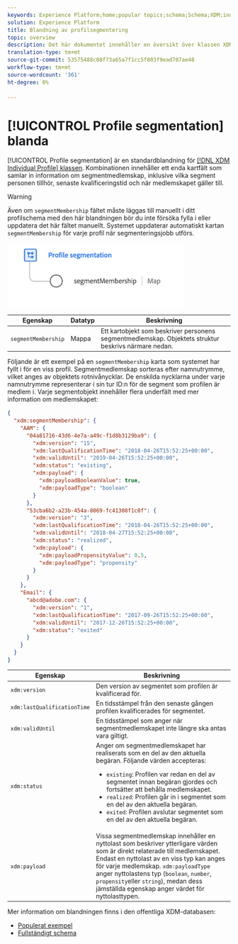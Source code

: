 ```yaml
---
keywords: Experience Platform;home;popular topics;schema;Schema;XDM;individual profile;fields;schemas;Schemas;segment;segmentMembership;segment membership;Schema design;map;Map;
solution: Experience Platform
title: Blandning av profilsegmentering
topic: overview
description: Det här dokumentet innehåller en översikt över klassen XDM Individual Profile.
translation-type: tm+mt
source-git-commit: 53575488c08f73a65a7f1cc5f803f9ead707ae48
workflow-type: tm+mt
source-wordcount: '361'
ht-degree: 0%

---
```



# [!UICONTROL Profile segmentation] blanda

[!UICONTROL Profile segmentation] är en standardblandning för [[!DNL XDM Individual Profile] klassen](../../classes/individual-profile.md). Kombinationen innehåller ett enda kartfält som samlar in information om segmentmedlemskap, inklusive vilka segment personen tillhör, senaste kvalificeringstid och när medlemskapet gäller till.

>[!WARNING]
>
>Även om `segmentMembership` fältet måste läggas till manuellt i ditt profilschema med den här blandningen bör du inte försöka fylla i eller uppdatera det här fältet manuellt. Systemet uppdaterar automatiskt kartan `segmentMembership` för varje profil när segmenteringsjobb utförs.

<img src="../../images/data-types/profile-segmentation.png" width="400" /><br />

| Egenskap | Datatyp | Beskrivning |
| --- | --- | --- |
| `segmentMembership` | Mappa | Ett kartobjekt som beskriver personens segmentmedlemskap. Objektets struktur beskrivs närmare nedan. |

Följande är ett exempel på en `segmentMembership` karta som systemet har fyllt i för en viss profil. Segmentmedlemskap sorteras efter namnutrymme, vilket anges av objektets rotnivånycklar. De enskilda nycklarna under varje namnutrymme representerar i sin tur ID:n för de segment som profilen är medlem i. Varje segmentobjekt innehåller flera underfält med mer information om medlemskapet:

```json
{
  "xdm:segmentMembership": {
    "AAM": {
      "04a81716-43d6-4e7a-a49c-f1d8b3129ba9": {
        "xdm:version": "15",
        "xdm:lastQualificationTime": "2018-04-26T15:52:25+00:00",
        "xdm:validUntil": "2019-04-26T15:52:25+00:00",
        "xdm:status": "existing",
        "xdm:payload": {
          "xdm:payloadBooleanValue": true,
          "xdm:payloadType": "boolean"
        }
      },
      "53cba6b2-a23b-454a-8069-fc41308f1c0f": {
        "xdm:version": "3",
        "xdm:lastQualificationTime": "2018-04-26T15:52:25+00:00",
        "xdm:validUntil": "2018-04-27T15:52:25+00:00",
        "xdm:status": "realized",
        "xdm:payload": {
          "xdm:payloadPropensityValue": 0.5,
          "xdm:payloadType": "propensity"
        }
      }
    },
    "Email": {
      "abcd@adobe.com": {
        "xdm:version": "1",
        "xdm:lastQualificationTime": "2017-09-26T15:52:25+00:00",
        "xdm:validUntil": "2017-12-26T15:52:25+00:00",
        "xdm:status": "exited"
      }
    }
  }
}
```

| Egenskap | Beskrivning |
| --- | --- |
| `xdm:version` | Den version av segmentet som profilen är kvalificerad för. |
| `xdm:lastQualificationTime` | En tidsstämpel från den senaste gången profilen kvalificerades för segmentet. |
| `xdm:validUntil` | En tidsstämpel som anger när segmentmedlemskapet inte längre ska antas vara giltigt. |
| `xdm:status` | Anger om segmentmedlemskapet har realiserats som en del av den aktuella begäran. Följande värden accepteras: <ul><li>`existing`: Profilen var redan en del av segmentet innan begäran gjordes och fortsätter att behålla medlemskapet.</li><li>`realized`: Profilen går in i segmentet som en del av den aktuella begäran.</li><li>`exited`: Profilen avslutar segmentet som en del av den aktuella begäran.</li></ul> |
| `xdm:payload` | Vissa segmentmedlemskap innehåller en nyttolast som beskriver ytterligare värden som är direkt relaterade till medlemskapet. Endast en nyttolast av en viss typ kan anges för varje medlemskap. `xdm:payloadType` anger nyttolastens typ (`boolean`, `number`, `propensity`eller `string`), medan dess jämställda egenskap anger värdet för nyttolasttypen. |

Mer information om blandningen finns i den offentliga XDM-databasen:

* [Populerat exempel](https://github.com/adobe/xdm/blob/master/components/mixins/profile/profile-personal-details.example.1.json)
* [Fullständigt schema](https://github.com/adobe/xdm/blob/master/components/mixins/profile/profile-personal-details.schema.json)
